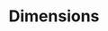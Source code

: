 ---
bigquery: https://console.cloud.google.com/bigquery?p=covid-19-dimensions-ai&page=table&d=data&t=publications
contributors: Digital Science, https://www.digital-science.com/
cost: Free for personal, non-commercial use.
description: Dimensions contains more than 100 million publications, ranging from
  articles published in scholarly journals, books and book chapters, to preprints
  and conference proceedings. All publications are contextualized with linked data
  sets, funding, publications, patents, clinical trials, and policy documents. You
  can also view associated categories, funders, institutions, and researcher profiles.
documentation: https://docs.dimensions.ai/bigquery/index.html
last_edit: 04/07/2022, 02:48:56
location: https://www.dimensions.ai/products/free/
maintained_by: Digital Science, https://www.digital-science.com/
schema_fields:
- year
- labels
- legal_status
- current_assignee_countries
- editors
- date_normal
- category_uoa
- issue
- created_date
- clinical_trial_ids
- category_bra
- priority_date
- investigators
- category_icrp_ct
- id
- repository_url
- links
- external_ids
- application_number
- book_series_title
- journal_lists
- foa_number
- funder_org_countries
- cpc
- authors
- granted_date
- linkout
- journal
- citations_count
- category_icrp_cso
- end_date
- funding_details
- funding_cny
- active_years
- isbn
- cited_by_ids
- funding_eur
- abstract
- research_org_city_names
- conference
- funding_gbp
- jurisdiction
- subtitles
- publisher
- open_access_categories_v2
- language
- current_assignee_orgs
- original_assignee_countries
- concepts
- funding_amount
- relationships
- current_assignee
- expiration_date
- arxiv_id
- original_abstract
- funder_org
- family_count
- category_rcdc
- registry
- pmid
- citations
- funder_org_acronyms
- address
- research_org_countries
- description
- ipcr
- eisbn
- established
- date_print
- repository_name
- name
- original_assignee
- granted_year
- category_hrcs_hc
- parent_id
- supporting_grant_ids
- expiration_year
- brief_title
- reference_ids
- date_modified
- pmcid
- license
- start_year
- conditions
- resulting_publication_doi
- embargo_date
- family_members_ids
- category_hra
- pages
- legal_events
- start_date
- research_org_state_names
- researcher_ids
- open_access_categories
- associated_publication_doi
- grant_number
- category_hrcs_rac
- original_assignee_orgs
- doi
- filing_status
- publication_ids
- date_inserted
- acknowledgements
- publication_year
- associated_publication_id
- wikipedia_url
- filing_year
- research_org_country_names
- research_orgs
- aliases
- gender
- funding_cad
- funding_chf
- resulting_publication_ids
- assignee_countries
- metrics
- mesh_terms
- kind
- original_title
- associated_publication_pmid
- organisation_details
- category_for
- associated_publication_arxiv_id
- associated_grant_ids
- end_year
- funding_aud
- types
- type
- funding_usd
- funder_orgs
- funder_org_state_codes
- publication_date
- research_org_state_codes
- book_title
- funding_currency
- proceedings_title
- status
- date_imported_gbq
- volume
- source_id
- category_sdg
- patent_ids
- altmetrics
- interventions
- funding_jpy
- funding_nzd
- assignee_orgs
- date_online
- funder_org_cities
- email_address
- date
- phase
- funder_countries
- research_org_cities
- acronyms
- priority_year
- family_id
- categories
- filing_date
- acronym
- repository_id
- mesh_headings
- title
- citation_string
- inventor_names
shortname: dimensions
tags:
- scholarly literature
- patents
- funding
- clinical trials
- academic profiles
terms_of_use: 'Use of both the Dimensions COVID-19 dataset and full Dimensions dataset
  are subject to the Dimensions Terms of use: https://www.dimensions.ai/policies-terms-legal '
title: Dimensions
uuid: dcff88bd-fe6b-4fdb-8159-809bf9d7bc1c
---